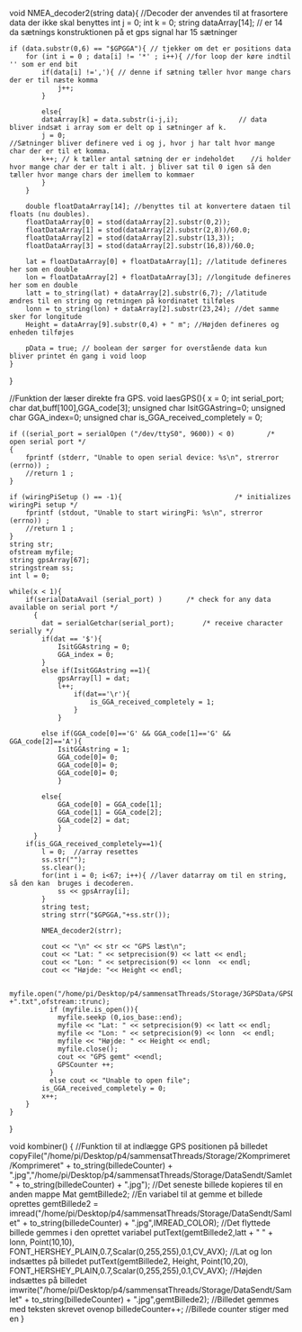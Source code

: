 void NMEA_decoder2(string data){ //Decoder der anvendes til at frasortere data der ikke skal benyttes
	int j = 0;
  	int k = 0;
  	string dataArray[14]; // er 14 da sætnings konstruktionen på et gps signal har 15 sætninger
  
  	if (data.substr(0,6) == "$GPGGA"){ // tjekker om det er positions data
		for (int i = 0 ; data[i] != '*' ; i++){ //for loop der køre indtil '' som er end bit 
			if(data[i] !=','){ // denne if sætning tæller hvor mange chars der er til næste komma
				j++;
			}
			
			else{
			dataArray[k] = data.substr(i-j,i);               // data bliver indsæt i array som er delt op i sætninger af k. 
			j = 0;                                              //Sætninger bliver definere ved i og j, hvor j har talt hvor mange char der er til et komma. 
			k++; // k tæller antal sætning der er indeholdet    //i holder hvor mange char der er talt i alt. j bliver sat til 0 igen så den tæller hvor mange chars der imellem to kommaer
			}
		}
	
		double floatDataArray[14]; //benyttes til at konvertere dataen til floats (nu doubles).
		floatDataArray[0] = stod(dataArray[2].substr(0,2));
		floatDataArray[1] = stod(dataArray[2].substr(2,8))/60.0;
		floatDataArray[2] = stod(dataArray[2].substr(13,3));
		floatDataArray[3] = stod(dataArray[2].substr(16,8))/60.0;

		lat = floatDataArray[0] + floatDataArray[1]; //latitude defineres her som en double
		lon = floatDataArray[2] + floatDataArray[3]; //longitude defineres her som en double
		latt = to_string(lat) + dataArray[2].substr(6,7); //latitude ændres til en string og retningen på kordinatet tilføles
		lonn = to_string(lon) + dataArray[2].substr(23,24); //det samme sker for longitude
		Height = dataArray[9].substr(0,4) + " m"; //Højden defineres og enheden tilføjes
	
		pData = true; // boolean der sørger for overstående data kun bliver printet én gang i void loop
 	}
}


//Funktion der læser direkte fra GPS.
void laesGPS(){
	x = 0;
  	int serial_port; 
  	char dat,buff[100],GGA_code[3];
  	unsigned char IsitGGAstring=0;
  	unsigned char GGA_index=0;
  	unsigned char is_GGA_received_completely = 0;
  
	if ((serial_port = serialOpen ("/dev/ttyS0", 9600)) < 0)		/* open serial port */
	{
		fprintf (stderr, "Unable to open serial device: %s\n", strerror (errno)) ;
		//return 1 ;
	}

	if (wiringPiSetup () == -1){							/* initializes wiringPi setup */
		fprintf (stdout, "Unable to start wiringPi: %s\n", strerror (errno)) ;
		//return 1 ;
	}
	string str;
	ofstream myfile;
	string gpsArray[67];
	stringstream ss;
	int l = 0;
	
  	while(x < 1){
		if(serialDataAvail (serial_port) )		/* check for any data available on serial port */
		  { 
			dat = serialGetchar(serial_port);		/* receive character serially */		
			if(dat == '$'){
				IsitGGAstring = 0;
				GGA_index = 0;
			}
			else if(IsitGGAstring ==1){
				gpsArray[l] = dat;
				l++;
					if(dat=='\r'){
						is_GGA_received_completely = 1;
					}
				}

			else if(GGA_code[0]=='G' && GGA_code[1]=='G' && GGA_code[2]=='A'){
				IsitGGAstring = 1;
				GGA_code[0]= 0; 
				GGA_code[0]= 0;
				GGA_code[0]= 0;		
				}

			else{
				GGA_code[0] = GGA_code[1];
				GGA_code[1] = GGA_code[2];
				GGA_code[2] = dat;
				}
		  }
		if(is_GGA_received_completely==1){
			l = 0;	//array resettes
			ss.str("");
			ss.clear();
			for(int i = 0; i<67; i++){ //laver datarray om til en string, så den kan  bruges i decoderen.
				ss << gpsArray[i];
			}
			string test;
			string strr("$GPGGA,"+ss.str());
			
			NMEA_decoder2(strr);

			cout << "\n" << str << "GPS læst\n";
			cout << "Lat: " << setprecision(9) << latt << endl;
			cout << "Lon: " << setprecision(9) << lonn  << endl;
			cout << "Højde: "<< Height << endl;

			myfile.open("/home/pi/Desktop/p4/sammensatThreads/Storage/3GPSData/GPSData"+to_string(billedeCounter) +".txt",ofstream::trunc);
			  if (myfile.is_open()){
				myfile.seekp (0,ios_base::end);  
				myfile << "Lat: " << setprecision(9) << latt << endl;
				myfile << "Lon: " << setprecision(9) << lonn  << endl;
				myfile << "Højde: " << Height << endl;
				myfile.close();
				cout << "GPS gemt" <<endl;
				GPSCounter ++;
			  }
			  else cout << "Unable to open file";
			is_GGA_received_completely = 0;
			x++;	
		}
	}
}


void kombiner() { //Funktion til at indlægge GPS positionen på billedet
   		copyFile("/home/pi/Desktop/p4/sammensatThreads/Storage/2Komprimeret/Komprimeret" + to_string(billedeCounter) + ".jpg","/home/pi/Desktop/p4/sammensatThreads/Storage/DataSendt/Samlet" + to_string(billedeCounter) + ".jpg");
		//Det seneste billede kopieres til en anden mappe
		Mat gemtBillede2; //En variabel til at gemme et billede oprettes
		gemtBillede2 = imread("/home/pi/Desktop/p4/sammensatThreads/Storage/DataSendt/Samlet" + to_string(billedeCounter) + ".jpg",IMREAD_COLOR); //Det flyttede billede gemmes i den oprettet variabel
		putText(gemtBillede2,latt + " " + lonn, Point(10,10), FONT_HERSHEY_PLAIN,0.7,Scalar(0,255,255),0.1,CV_AVX); //Lat og lon indsættes på billedet
		putText(gemtBillede2, Height, Point(10,20), FONT_HERSHEY_PLAIN,0.7,Scalar(0,255,255),0.1,CV_AVX); //Højden indsættes på billedet
		imwrite("/home/pi/Desktop/p4/sammensatThreads/Storage/DataSendt/Samlet" + to_string(billedeCounter) + ".jpg",gemtBillede2); //Billedet gemmes med teksten skrevet ovenop
		billedeCounter++; //Billede counter stiger med en
}
